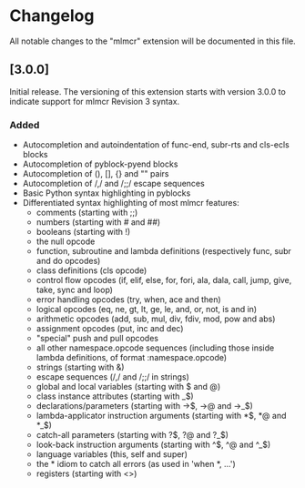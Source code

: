 # Changelog

All notable changes to the "mlmcr" extension will be documented in this file.

## [3.0.0]

Initial release. The versioning of this extension starts with version 3.0.0 to indicate support for mlmcr Revision 3 syntax.

### Added

- Autocompletion and autoindentation of func-end, subr-rts and cls-ecls blocks
- Autocompletion of pyblock-pyend blocks
- Autocompletion of (), [], {} and "" pairs
- Autocompletion of /,/ and /;;/ escape sequences
- Basic Python syntax highlighting in pyblocks
- Differentiated syntax highlighting of most mlmcr features:
  - comments (starting with ;;)
  - numbers (starting with # and ##)
  - booleans (starting with !)
  - the null opcode
  - function, subroutine and lambda definitions (respectively func, subr and do opcodes)
  - class definitions (cls opcode)
  - control flow opcodes (if, elif, else, for, fori, ala, dala, call, jump, give, take, sync and loop)
  - error handling opcodes (try, when, ace and then)
  - logical opcodes (eq, ne, gt, lt, ge, le, and, or, not, is and in)
  - arithmetic opcodes (add, sub, mul, div, fdiv, mod, pow and abs)
  - assignment opcodes (put, inc and dec)
  - "special" push and pull opcodes
  - all other namespace.opcode sequences (including those inside lambda definitions, of format :namespace.opcode)
  - strings (starting with &)
  - escape sequences (/,/ and /;;/ in strings)
  - global and local variables (starting with $ and @)
  - class instance attributes (starting with _$)
  - declarations/parameters (starting with ->$, ->@ and ->_$)
  - lambda-applicator instruction arguments (starting with *$, *@ and *_$)
  - catch-all parameters (starting with ?$, ?@ and ?_$)
  - look-back instruction arguments (starting with ^$, ^@ and ^_$)
  - language variables (this, self and super)
  - the * idiom to catch all errors (as used in 'when *, ...')
  - registers (starting with <>)
